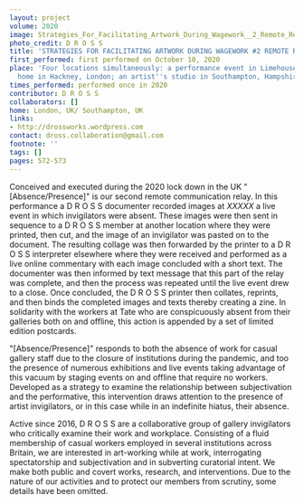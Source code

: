 ```yaml
---
layout: project
volume: 2020
image: Strategies_For_Facilitating_Artwork_During_Wagework__2_Remote_Relay__Absence_Presence_--D_R_O_S_S.jpeg
photo_credit: D R O S S
title: 'STRATEGIES FOR FACILITATING ARTWORK DURING WAGEWORK #2 REMOTE RELAY [ABSENCE/PRESENCE]'
first_performed: first performed on October 10, 2020
place: 'Four locations simultaneously: a performance event in Limehouse, London; a
  home in Hackney, London; an artist''s studio in Southampton, Hampshire; and online.'
times_performed: performed once in 2020
contributor: D R O S S
collaborators: []
home: London, UK/ Southampton, UK
links:
- http://drossworks.wordpress.com
contact: dross.collaboration@gmail.com
footnote: ''
tags: []
pages: 572-573
---
```




Conceived and executed during the 2020 lock down in the UK "[Absence/Presence]" is our second remote communication relay. In this performance a D R O S S documenter recorded images at *XXXXX* a live event in which invigilators were absent. These images were then sent in sequence to a D R O S S member at another location where they were printed, then cut, and the image of an invigilator was pasted on to the document. The resulting collage was then forwarded by the printer to a D R O S S interpreter elsewhere where they were received and performed as a live online commentary with each image concluded with a short text. The documenter was then informed by text message that this part of the relay was complete, and then the process was repeated until the live event drew to a close. Once concluded, the D R O S S printer then collates, reprints, and then binds the completed images and texts thereby creating a zine. 
In solidarity with the workers at Tate who are conspicuously absent from their galleries both on and offline, this action is appended by a set of limited edition postcards.

"[Absence/Presence]" responds to both the absence of work for casual gallery staff due to the closure of institutions during the pandemic, and too the presence of numerous exhibitions and live events taking advantage of this vacuum by staging events on and offline that require no workers. Developed as a strategy to examine the relationship between subjectivation and the performative, this intervention draws attention to the presence of artist invigilators, or in this case while in an indefinite hiatus, their absence.    

Active since 2016, D R O S S are a collaborative group of gallery invigilators who critically examine their work and workplace. Consisting of a fluid membership of casual workers employed in several institutions across Britain, we are interested in art-working while at work, interrogating spectatorship and subjectivation and in subverting curatorial intent. We make both public and covert works, research, and interventions. Due to the nature of our activities and to protect our members from scrutiny, some details have been omitted. 
